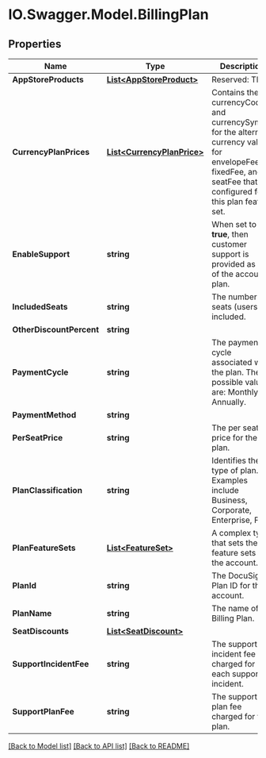 # IO.Swagger.Model.BillingPlan
## Properties

Name | Type | Description | Notes
------------ | ------------- | ------------- | -------------
**AppStoreProducts** | [**List&lt;AppStoreProduct&gt;**](AppStoreProduct.md) | Reserved: TBD | [optional] 
**CurrencyPlanPrices** | [**List&lt;CurrencyPlanPrice&gt;**](CurrencyPlanPrice.md) | Contains the currencyCode and currencySymbol for the alternate currency values for envelopeFee, fixedFee, and seatFee that are configured for this plan feature set. | [optional] 
**EnableSupport** | **string** | When set to **true**, then customer support is provided as part of the account plan. | [optional] 
**IncludedSeats** | **string** | The number of seats (users) included. | [optional] 
**OtherDiscountPercent** | **string** |  | [optional] 
**PaymentCycle** | **string** |  The payment cycle associated with the plan. The possible values are: Monthly or Annually.  | [optional] 
**PaymentMethod** | **string** |  | [optional] 
**PerSeatPrice** | **string** | The per seat price for the plan. | [optional] 
**PlanClassification** | **string** | Identifies the type of plan. Examples include Business, Corporate, Enterprise, Free. | [optional] 
**PlanFeatureSets** | [**List&lt;FeatureSet&gt;**](FeatureSet.md) | A complex type that sets the feature sets for the account. | [optional] 
**PlanId** | **string** | The DocuSign Plan ID for the account. | [optional] 
**PlanName** | **string** | The name of the Billing Plan. | [optional] 
**SeatDiscounts** | [**List&lt;SeatDiscount&gt;**](SeatDiscount.md) |  | [optional] 
**SupportIncidentFee** | **string** | The support incident fee charged for each support incident. | [optional] 
**SupportPlanFee** | **string** | The support plan fee charged for this plan. | [optional] 

[[Back to Model list]](../README.md#documentation-for-models) [[Back to API list]](../README.md#documentation-for-api-endpoints) [[Back to README]](../README.md)

